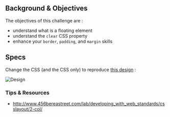 ## Background & Objectives

The objectives of this challenge are :

* understand what is a floating element
* understand the `clear` CSS property
* enhance your `border`, `padding`, and `margin`  skills

## Specs

Change the CSS (and the CSS only) to reproduce [this design](http://lewagon.github.io/showroom/Layouts/sidebar/blog.html) :

![Design](https://dl.dropboxusercontent.com/u/29947758/sidebar.png)

### Tips & Resources
* http://www.456bereastreet.com/lab/developing_with_web_standards/csslayout/2-col/

